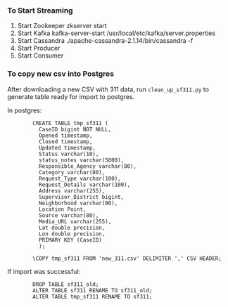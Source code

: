 
### To Start Streaming

1. Start Zookeeper
	zkserver start
2. Start Kafka
	kafka-server-start /usr/local/etc/kafka/server.properties
3. Start Cassandra
	./apache-cassandra-2.1.14/bin/cassandra -f
4. Start Producer
5. Start Consumer

### To copy new csv into Postgres

After downloading a new CSV with 311 data, run `clean_up_sf311.py` to 
generate table ready for import to postgres. 
  
In postgres:
```
        CREATE TABLE tmp_sf311 (
          CaseID bigint NOT NULL,
          Opened timestamp,
          Closed timestamp,
          Updated timestamp,
          Status varchar(10),
          status_notes varchar(5000),
          Responsible_Agency varchar(80),
          Category varchar(80),
          Request_Type varchar(100),
          Request_Details varchar(100),
          Address varchar(255),
          Supervisor_District bigint,
          Neighborhood varchar(80),
          Location Point,
          Source varchar(80),
          Media_URL varchar(255),
          Lat double precision,
          Lon double precision,
          PRIMARY KEY (CaseID)
          );
          
        \COPY tmp_sf311 FROM 'new_311.csv' DELIMITER ',' CSV HEADER;
```
If import was successful:
```
        DROP TABLE sf311_old;
        ALTER TABLE sf311 RENAME TO sf311_old;
        ALTER TABLE tmp_sf311 RENAME TO sf311;
```
